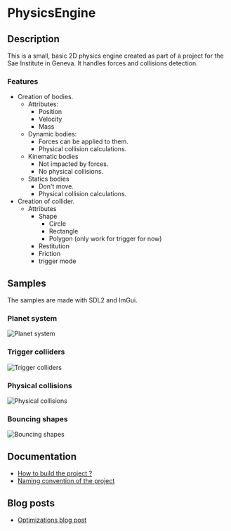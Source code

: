 # PhysicsEngine


## Description

This is a small, basic 2D physics engine created as part of a project for the Sae Institute in Geneva.
It handles forces and collisions detection.

### Features

- Creation of bodies. 
    - Attributes:
        - Position
        - Velocity
        - Mass
    - Dynamic bodies:
        - Forces can be applied to them.
        - Physical collision calculations.
    - Kinematic bodies
         - Not impacted by forces.
         - No physical collisions.
    - Statics bodies
         - Don't move.
         - Physical collision calculations.
- Creation of collider.
    - Attributes
        - Shape
            - Circle
            - Rectangle
            - Polygon (only work for trigger for now)
        - Restitution
        - Friction
        - trigger mode

## Samples

The samples are made with SDL2 and ImGui.

### Planet system

![Planet system](gifs/PlanetSystemSample.png)

### Trigger colliders

![Trigger colliders](gifs/TriggerColliderSample.png)

### Physical collisions

![Physical collisions](gifs/CollisionSample.png)

### Bouncing shapes

![Bouncing shapes](gifs/CollisionWithGroundSample.png)

## Documentation
- [How to build the project ?](documentation/Build.md)
- [Naming convention of the project](documentation/NamingConvention.md)

## Blog posts
- [Optimizations blog post](https://chocolive24.github.io/#)
